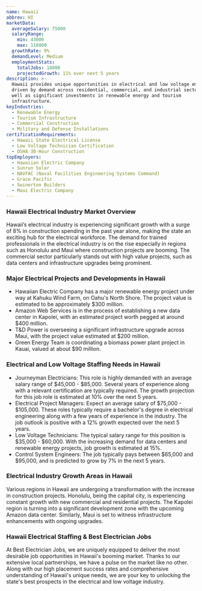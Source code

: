 ```yaml
---
name: Hawaii
abbrev: HI
marketData:
  averageSalary: 75000
  salaryRange:
    min: 43000
    max: 118000
  growthRate: 9%
  demandLevel: Medium
  employmentStats:
    totalJobs: 18000
    projectedGrowth: 11% over next 5 years
description: >-
  Hawaii provides unique opportunities in electrical and low voltage employment,
  driven by demand across residential, commercial, and industrial sectors, as
  well as significant investments in renewable energy and tourism
  infrastructure.
keyIndustries:
  - Renewable Energy
  - Tourism Infrastructure
  - Commercial Construction
  - Military and Defense Installations
certificationRequirements:
  - Hawaii State Electrical License
  - Low Voltage Technician Certification
  - OSHA 30-Hour Construction
topEmployers:
  - Hawaiian Electric Company
  - Sunrun Solar
  - NAVFAC (Naval Facilities Engineering Systems Command)
  - Grace Pacific
  - Swinerton Builders
  - Maui Electric Company
---
```

### Hawaii Electrical Industry Market Overview
Hawaii’s electrical industry is experiencing significant growth with a surge of 8% in construction spending in the past year alone, making the state an exciting hub for the electrical workforce. The demand for trained professionals in the electrical industry is on the rise especially in regions such as Honolulu and Maui where construction projects are booming. The commercial sector particularly stands out with high value projects, such as data centers and infrastructure upgrades being prominent.

### Major Electrical Projects and Developments in Hawaii
- Hawaiian Electric Company has a major renewable energy project under way at Kahuku Wind Farm, on Oahu's North Shore. The project value is estimated to be approximately $300 million.
- Amazon Web Services is in the process of establishing a new data center in Kapolei, with an estimated project worth pegged at around $400 million.
- T&D Power is overseeing a significant infrastructure upgrade across Maui, with the project value estimated at $200 million.
- Green Energy Team is coordinating a biomass power plant project in Kauai, valued at about $90 million.

### Electrical and Low Voltage Staffing Needs in Hawaii
- Journeyman Electricians: This role is highly demanded with an average salary range of $45,000 - $85,000. Several years of experience along with a relevant certification are typically required. The growth projection for this job role is estimated at 10% over the next 5 years.
- Electrical Project Managers: Expect an average salary of $75,000 - $105,000. These roles typically require a bachelor's degree in electrical engineering along with a few years of experience in the industry. The job outlook is positive with a 12% growth expected over the next 5 years.
- Low Voltage Technicians: The typical salary range for this position is $35,000 - $60,000. With the increasing demand for data centers and renewable energy projects, job growth is estimated at 15%.
- Control System Engineers: The job typically pays between $65,000 and $95,000, and is predicted to grow by 7% in the next 5 years.

### Electrical Industry Growth Areas in Hawaii
Various regions in Hawaii are undergoing a transformation with the increase in construction projects. Honolulu, being the capital city, is experiencing constant growth with new commercial and residential projects. The Kapolei region is turning into a significant development zone with the upcoming Amazon data center. Similarly, Maui is set to witness infrastructure enhancements with ongoing upgrades.

### Hawaii Electrical Staffing & Best Electrician Jobs
At Best Electrician Jobs, we are uniquely equipped to deliver the most desirable job opportunities in Hawaii's booming market. Thanks to our extensive local partnerships, we have a pulse on the market like no other. Along with our high placement success rates and comprehensive understanding of Hawaii's unique needs, we are your key to unlocking the state's best prospects in the electrical and low voltage industry.
